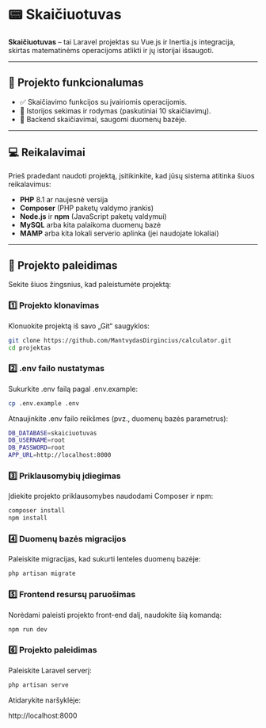 # 📟 Skaičiuotuvas

**Skaičiuotuvas** – tai Laravel projektas su Vue.js ir Inertia.js integracija, skirtas matematinėms operacijoms atlikti ir jų istorijai išsaugoti.

---

## 🚀 Projekto funkcionalumas

-   ✅ Skaičiavimo funkcijos su įvairiomis operacijomis.
-   📝 Istorijos sekimas ir rodymas (paskutiniai 10 skaičiavimų).
-   🧮 Backend skaičiavimai, saugomi duomenų bazėje.

---

## 💻 Reikalavimai

Prieš pradedant naudoti projektą, įsitikinkite, kad jūsų sistema atitinka šiuos reikalavimus:

-   **PHP** 8.1 ar naujesnė versija
-   **Composer** (PHP paketų valdymo įrankis)
-   **Node.js** ir **npm** (JavaScript paketų valdymui)
-   **MySQL** arba kita palaikoma duomenų bazė
-   **MAMP** arba kita lokali serverio aplinka (jei naudojate lokaliai)

---

## 📂 Projekto paleidimas

Sekite šiuos žingsnius, kad paleistumėte projektą:

### 1️⃣ Projekto klonavimas

Klonuokite projektą iš savo „Git“ saugyklos:

```bash
git clone https://github.com/MantvydasDirgincius/calculator.git
cd projektas
```

### 2️⃣ .env failo nustatymas

Sukurkite .env failą pagal .env.example:

```bash
cp .env.example .env
```

Atnaujinkite .env failo reikšmes (pvz., duomenų bazės parametrus):

```bash
DB_DATABASE=skaiciuotuvas
DB_USERNAME=root
DB_PASSWORD=root
APP_URL=http://localhost:8000
```

### 3️⃣ Priklausomybių įdiegimas

Įdiekite projekto priklausomybes naudodami Composer ir npm:

```bash
composer install
npm install
```

### 4️⃣ Duomenų bazės migracijos

Paleiskite migracijas, kad sukurti lenteles duomenų bazėje:

```bash
php artisan migrate
```

### 5️⃣ Frontend resursų paruošimas

Norėdami paleisti projekto front-end dalį, naudokite šią komandą:

```bash
npm run dev
```

### 6️⃣ Projekto paleidimas

Paleiskite Laravel serverį:

```bash
php artisan serve
```

Atidarykite naršyklėje:

http://localhost:8000
